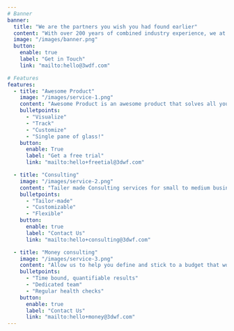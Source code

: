 ```yaml
---
# Banner
banner:
  title: "We are the partners you wish you had found earlier"
  content: "With over 200 years of combined industry experience, we at 3DWF are committed to efficiently deliver the highest quality product and services"
  image: "/images/banner.png"
  button:
    enable: true
    label: "Get in Touch"
    link: "mailto:hello@3wdf.com"

# Features
features:
  - title: "Awesome Product"
    image: "/images/service-1.png"
    content: "Awesome Product is an awesome product that solves all your problems"
    bulletpoints:
      - "Visualize"
      - "Track"
      - "Customize"
      - "Single pane of glass!"
    button:
      enable: True
      label: "Get a free trial"
      link: "mailto:hello+freetial@3dwf.com"

  - title: "Consulting"
    image: "/images/service-2.png"
    content: "Tailer made Consulting services for small to medium businesses"
    bulletpoints:
      - "Tailor-made"
      - "Customizable"
      - "Flexible"
    button:
      enable: true
      label: "Contact Us"
      link: "mailto:hello+consulting@3dwf.com"

  - title: "Money consulting"
    image: "/images/service-3.png"
    content: "Allow us to help you define and stick to a budget that works for you"
    bulletpoints:
      - "Time bound, quantifiable results"
      - "Dedicated team"
      - "Regular health checks"
    button:
      enable: true
      label: "Contact Us"
      link: "mailto:hello+money@3dwf.com"
---
```

